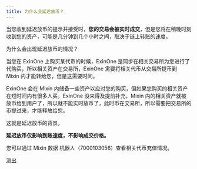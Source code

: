 ```yaml
---
title: 为什么会延迟放币？
---
```




当您收到延迟放币的提示并接受时，**您的交易会被实时成交**，但是您将在稍晚时刻收到您的资产，可能是几分钟到几个小时之间，取决于链上转账的速度。

为什么会出现延迟放币的情况？

当您在 ExinOne 上购买某代币的时候，ExinOne 是同步在相关交易所为您进行了代购买，所以相关资产在交易所，ExinOne 需要将相关代币从交易所提币到 Mixin 内才能转给您，但是这需要时间。

ExinOne 会在 Mixin 内储备一些资产以应对您的购买，但如果您购买的相关资产在短时间内有很多人买，ExinOne 没来得及提前补充，Mixin 内的相关资产就被放币给到用户了，所以就不能实时放币了，此时币在交易所，所以需要把交易所的币提过来，才能释放给您。

这就是延迟放币的背景。

**延迟放币仅影响到账速度，不影响成交价格。**

您可以通过 Mixin 数据 机器人（7000103056）查看相关代币充值情况。



[测出](./About923)

